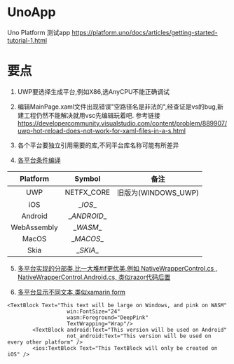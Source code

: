 # UnoApp
Uno Platform  测试app  https://platform.uno/docs/articles/getting-started-tutorial-1.html

# 要点

1. UWP要选择生成平台,例如X86,选AnyCPU不能正确调试

2. 编辑MainPage.xaml文件出现错误"空路径名是非法的",经查证是vs的bug,新建工程仍然不能解决就用vsc先编辑玩着吧. 参考链接 https://developercommunity.visualstudio.com/content/problem/889907/uwp-hot-reload-does-not-work-for-xaml-files-in-a-s.html

3. 各个平台要独立引用需要的库,不同平台库名称可能有所差异

4. [各平台条件编译](https://platform.uno/docs/articles/platform-specific-csharp.html)

| Platform | Symbol | 备注 |
| :----:| :----: | :----: |
| UWP | NETFX_CORE | 旧版为(WINDOWS_UWP) |
| iOS | \__IOS__ |  |
| Android | \__ANDROID__ |  |
| WebAssembly | \__WASM__ |  |
| MacOS | \__MACOS__ |  |
| Skia | \__SKIA__ |  |

5. [多平台实现的分部类,比一大堆#if更优美,例如 NativeWrapperControl.cs , NativeWrapperControl.Android.cs, 类似razor代码后置](https://platform.uno/docs/articles/platform-specific-csharp.html)

6. [多平台显示不同文本,类似xamarin form](https://platform.uno/docs/articles/platform-specific-xaml.html)
```
<TextBlock Text="This text will be large on Windows, and pink on WASM"
				   win:FontSize="24"
				   wasm:Foreground="DeepPink"
				   TextWrapping="Wrap"/>
		<TextBlock android:Text="This version will be used on Android"
				   not_android:Text="This version will be used on every other platform" />
		<ios:TextBlock Text="This TextBlock will only be created on iOS" />
```
    
    
